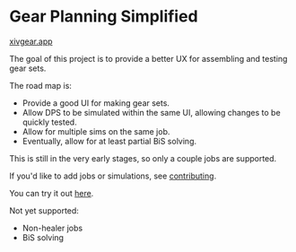 # Gear Planning Simplified

[xivgear.app](https://xivgear.app)

The goal of this project is to provide a better UX for assembling and testing gear sets.

The road map is:
- Provide a good UI for making gear sets.
- Allow DPS to be simulated within the same UI, allowing changes to be quickly tested.
- Allow for multiple sims on the same job.
- Eventually, allow for at least partial BiS solving.

This is still in the very early stages, so only a couple jobs are supported.

If you'd like to add jobs or simulations, see [contributing](CONTRIBUTING.md).

You can try it out [here](https://xivgear.app).

Not yet supported:
- Non-healer jobs
- BiS solving